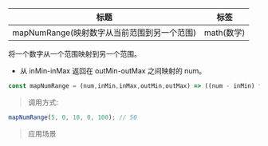 |  标题   | 标签  |
|  ----  | ----  |
| mapNumRange(映射数字从当前范围到另一个范围) | math(数学) |

将一个数字从一个范围映射到另一个范围。

* 从 inMin-inMax 返回在 outMin-outMax 之间映射的 num。

```js
const mapNumRange = (num,inMin,inMax,outMin,outMax) => ((num - inMin) * (outMax - outMin) / (inMax - inMin)) + outMin;
```

> 调用方式:

```js
mapNumRange(5, 0, 10, 0, 100); // 50
```

> 应用场景